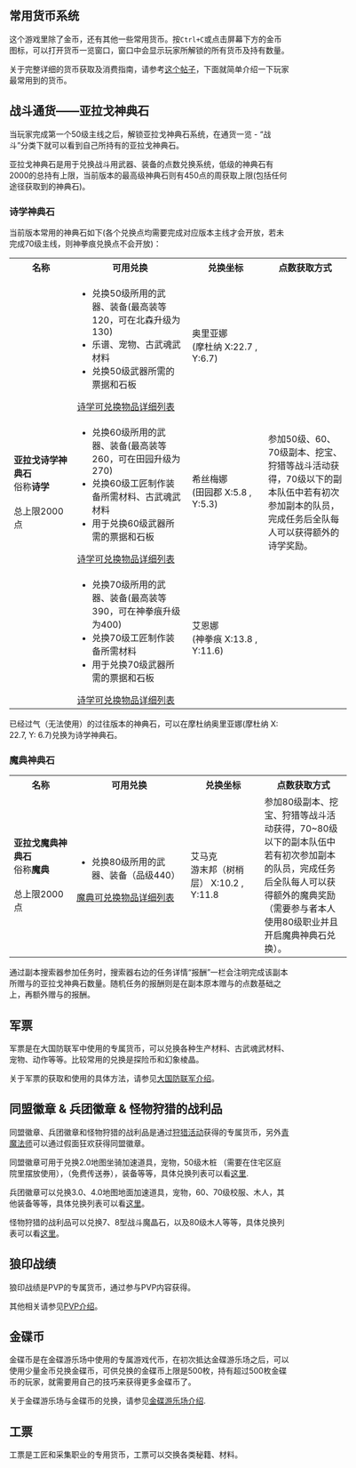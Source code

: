 ## 常用货币系统

这个游戏里除了金币，还有其他一些常用货币。按`Ctrl+C`或点击屏幕下方的金币图标，可以打开货币一览窗口，窗口中会显示玩家所解锁的所有货币及持有数量。

关于完整详细的货币获取及消费指南，请参考[这个帖子](https://bbs.nga.cn/read.php?tid=15299927)，下面就简单介绍一下玩家最常用到的货币。

## 战斗通货——亚拉戈神典石

当玩家完成第一个50级主线之后，解锁亚拉戈神典石系统，在通货一览 - “战斗”分类下就可以看到自己所持有的亚拉戈神典石。

亚拉戈神典石是用于兑换战斗用武器、装备的点数兑换系统，低级的神典石有2000的总持有上限，当前版本的最高级神典石则有450点的周获取上限(包括任何途径获取到的神典石)。

### 诗学神典石

当前版本常用的神典石如下(各个兑换点均需要完成对应版本主线才会开放，若未完成70级主线，则神拳痕兑换点不会开放)：
<div class="md-table"><table class="ui compact grey striped unstackable table" style="min-width: 38em;"><tr><th style="width: 10em">名称</th><th style="width: 20em">可用兑换</th><th style="width: 12em">兑换坐标</th><th style="width: 15em">点数获取方式</th></tr><tr><td rowspan="3"><strong>亚拉戈诗学神典石</strong><br>俗称<strong>诗学</strong><br><br>总上限2000点</td><td><ul><li>兑换50级所用的武器、装备(最高装等120，可在北森升级为130)</li><li>乐谱、宠物、古武魂武材料</li><li>兑换50级武器所需的票据和石板</li></ul><a href="https://ff14.huijiwiki.com/wiki/%E4%BA%9A%E6%8B%89%E6%88%88%E8%AF%97%E5%AD%A6%E7%A5%9E%E5%85%B8%E7%9F%B3">诗学可兑换物品详细列表</a></td><td>奥里亚娜<br>(摩杜纳 X:22.7 , Y:6.7)</td><td rowspan="3">参加50级、60、70级副本、挖宝、狩猎等战斗活动获得，70级以下的副本队伍中若有初次参加副本的队员，完成任务后全队每人可以获得额外的诗学奖励。</td></tr><tr><td><ul><li>兑换60级所用的武器、装备(最高装等260，可在田园升级为270)</li> <li>兑换60级工匠制作装备所需材料、古武魂武材料</li> <li>用于兑换60级武器所需的票据和石板</li></ul><a href="https://ff14.huijiwiki.com/wiki/%E4%BA%9A%E6%8B%89%E6%88%88%E8%AF%97%E5%AD%A6%E7%A5%9E%E5%85%B8%E7%9F%B3">诗学可兑换物品详细列表</a></td><td>希丝梅娜<br>(田园郡 X:5.8 , Y:5.3)</td></tr><tr><td><ul><li>兑换70级所用的武器、装备(最高装等390，可在神拳痕升级为400)</li> <li>兑换70级工匠制作装备所需材料</li> <li>用于兑换70级武器所需的票据和石板</li></ul><a href="https://ff14.huijiwiki.com/wiki/%E4%BA%9A%E6%8B%89%E6%88%88%E8%AF%97%E5%AD%A6%E7%A5%9E%E5%85%B8%E7%9F%B3">诗学可兑换物品详细列表</a></td><td>艾恩娜<br>(神拳痕 X:13.8 , Y:11.6)</td></tr></table></div>

已经过气（无法使用）的过往版本的神典石，可以在摩杜纳奥里亚娜(摩杜纳 X: 22.7, Y: 6.7)兑换为诗学神典石。

### 魔典神典石
<div class="md-table"><table class="ui compact grey striped unstackable table" style="min-width: 38em;"><tr><th style="width: 10em">名称</th><th style="width: 20em">可用兑换</th><th style="width: 12em">兑换坐标</th><th style="width: 15em">点数获取方式</th></tr><tr><td><strong>亚拉戈魔典神典石</strong><br>俗称<strong>魔典</strong><br><br>总上限2000点</td><td><ul><li>兑换80级所用的武器、装备（品级440）</li></ul><a href="https://ff14.huijiwiki.com/wiki/%E4%BA%9A%E6%8B%89%E6%88%88%E9%AD%94%E5%85%B8%E7%A5%9E%E5%85%B8%E7%9F%B3">魔典可兑换物品详细列表</a></td><td>艾马克<br>游末邦（树梢层） X:10.2 , Y:11.8</td><td>参加80级副本、挖宝、狩猎等战斗活动获得，70~80级以下的副本队伍中若有初次参加副本的队员，完成任务后全队每人可以获得额外的魔典奖励（需要参与者本人使用80级职业并且开启魔典神典石兑换）。</td></tr></table></div>

通过副本搜索器参加任务时，搜索器右边的任务详情“报酬”一栏会注明完成该副本所赠与的亚拉戈神典石数量。随机任务的报酬则是在副本原本赠与的点数基础之上，再额外赠与的报酬。

## 军票

军票是在大国防联军中使用的专属货币，可以兑换各种生产材料、古武魂武材料、宠物、动作等等。比较常用的兑换是探险币和幻象棱晶。

关于军票的获取和使用的具体方法，请参见[大国防联军介绍](/advanced/grandCompany.md)。

## 同盟徽章 & 兵团徽章 & 怪物狩猎的战利品

同盟徽章、兵团徽章和怪物狩猎的战利品是通过[狩猎活动](/topic/battle.md#狩猎)获得的专属货币，另外[青魔法师](/job/bluemage.md)可以通过假面狂欢获得同盟徽章。

同盟徽章可用于兑换2.0地图坐骑加速道具，宠物，50级木桩 （需要在住宅区庭院里摆放使用），<item name="传送网使用券" />（免费传送券），装备等等，具体兑换列表可以看[这里](https://ff14.huijiwiki.com/wiki/%E5%90%8C%E7%9B%9F%E5%BE%BD%E7%AB%A0).

兵团徽章可以兑换3.0、4.0地图地面加速道具，宠物，60、70级校服、木人，其他装备等等，具体兑换列表可以看[这里](https://ff14.huijiwiki.com/wiki/%E5%85%B5%E5%9B%A2%E5%BE%BD%E7%AB%A0)。

怪物狩猎的战利品可以兑换7、8型战斗魔晶石，以及80级木人等等，具体兑换列表可以看[这里](https://ff14.huijiwiki.com/wiki/%E6%80%AA%E7%89%A9%E7%8B%A9%E7%8C%8E%E7%9A%84%E6%88%98%E5%88%A9%E5%93%81)。

## 狼印战绩

狼印战绩是PVP的专属货币，通过参与PVP内容获得。

其他相关请参见[PVP介绍](/topic/pvp.md)。

## 金碟币

金碟币是在金碟游乐场中使用的专属游戏代币，在初次抵达金碟游乐场之后，可以使用少量金币兑换金碟币，可供兑换的金碟币上限是500枚，持有超过500枚金碟币的玩家，就需要用自己的技巧来获得更多金碟币了。

关于金碟游乐场与金碟币的兑换，请参见[金碟游乐场介绍](/topic/goldsaucer.md).

## 工票

工票是工匠和采集职业的专用货币，工票可以交换各类秘籍、材料。
